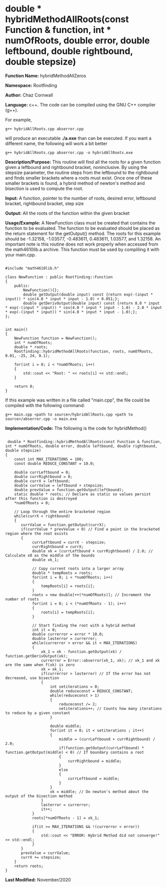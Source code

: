 # double * hybridMethodAllRoots(const Function & function, int * numOfRoots, double error, double leftbound, double rightbound, double stepsize)

**Function Name:**           hybridMethodAllZeros

**Namespace:**               Rootfinding

**Author:** Chaz Cornwall

**Language:** c++. The code can be compiled using the GNU C++ compiler (g++).

For example,

    g++ hybridAllRoots.cpp abserror.cpp

will produce an executable **./a.exe** than can be executed. If you want a different name, the following will work a bit
better

    g++ hybridAllRoots.cpp abserror.cpp -o hybridAllRoots.exe

**Description/Purpose:** This routine will find all the roots for a given function given a leftbound and rightbound bracket, noninclusive. By using the stepsize parameter, the routine steps from the leftbound to the rightbound and finds smaller brackets where a roots must exist. Once one of these smaller brackets is found, a hybrid method of newton's method and bisection is used to compute the root.

**Input:** A function, pointer to the number of roots, desired error, leftbound bracket, rightbound bracket, step size

**Output:** All the roots of the function within the given bracket

**Usage/Example:** A NewFunction class must be created that contains the function to be evaluated. The function to be evaluated should be placed as the return
 statement for the getOutput() method. The roots for this example should be -1.32158, -1.03577, -0.483611, 0.483611, 1.03577, and 1.32158. An important note is this routine does not work properly when accessed from the math4610lib.a archive. This function must be used by compliling it with your main.cpp.

<pre><code> 
#include "math4610lib.h" 

class NewFunction : public Rootfinding::Function
{
    public:
        NewFunction(){}; 
        double getOutput(double input) const {return exp(-(input * input)) * sin(4.0 * input * input - 1.0) + 0.051;};
        double getDerivOutput(double input) const {return 8.0 * input * exp(-(input * input)) * cos(4.0 * input * input - 1.0) - 2.0 * input * exp(-(input * input)) * sin(4.0 * input * input - 1.0);};
};


int main()
{
    NewFunction function = NewFunction();
    int * numOfRoots;
    double * roots;
    Rootfinding::hybridMethodAllRoots(function, roots, numOfRoots, 0.01, -25, 24, 0.1);

    for(int i = 0; i < *numOfRoots; i++)
    {
        std::cout << "Root: " << roots[i] << std::endl;
    }
    
    return 0;
}
</pre></code>

If this example was written in a file called "main.cpp", the file could be compiled with the following command:

    g++ main.cpp <path to source>/hybridAllRoots.cpp <path to source>/abserror.cpp -o main.exe

**Implementation/Code:** The following is the code for hybridMethod()

<pre><code>
 double * Rootfinding::hybridMethodAllRoots(const Function & function, int * numOfRoots, double error, double leftbound, double rightbound, double stepsize)
{
    const int MAX_ITERATIONS = 100;
    const double REDUCE_CONSTANT = 10.0;

    double currLeftbound = 0;
    double currRightbound = 0;
    double currX = leftbound;
    double currValue = leftbound + stepsize;
    double prevValue = function.getOutput(leftbound);
    static double * roots; // Declare as static so values persist after this function is destroyed
    *numOfRoots = 0;

    // Loop through the entire bracketed region
    while(currX < rightbound)
    {
       currValue = function.getOutput(currX);
       if(currValue * prevValue < 0) // Find a point in the bracketed region where the root exists
       {
            currLeftbound = currX - stepsize;
            currRightbound = currX;
            double xk = (currLeftbound + currRightbound) / 2.0; // Calculate x0 as the middle of the bounds
            double xk_1;

            // Copy current roots into a larger array
            double * tempRoots = roots;
            for(int i = 0; i < *numOfRoots; i++)
            {
                tempRoots[i] = roots[i];
            }
            roots = new double[++(*numOfRoots)]; // Increment the number of roots
            for(int i = 0; i < (*numOfRoots - 1); i++)
            {
                roots[i] = tempRoots[i];
            }
            
            // Start finding the root with a hybrid method
            int it = 0;
            double currerror = error * 10.0;
            double lasterror = currerror;
            while(currerror > error && it < MAX_ITERATIONS)
            {
                xk_1 = xk - function.getOutput(xk) / function.getDerivOutput(xk);
                currerror = Error::abserror(xk_1, xk); // xk_1 and xk are the same when f(xk) is zero
                xk = xk_1;
                if(currerror > lasterror) // If the error has not decreased, use bisection
                {
                    int setiterations = 0;
                    double reduceconst = REDUCE_CONSTANT;
                    while(reduceconst > 1) 
                    {
                        reduceconst /= 2;
                        setiterations++; // Counts how many iterations to reduce by a given constant
                    }

                    double middle;
                    for(int it = 0; it < setiterations ; it++)
                    {
                        middle = (currLeftbound + currRightbound) / 2.0;
                        if(function.getOutput(currLeftbound) * function.getOutput(middle) < 0) // If boundary contains a root
                        {
                            currRightbound = middle;
                        }
                        else
                        {
                            currLeftbound = middle;
                        }
                    }
                    xk = middle; // Do newton's method about the output of the bisection method
                }
                lasterror = currerror;
                it++;
            }
            roots[*numOfRoots - 1] = xk_1;

            if(it >= MAX_ITERATIONS && !(currerror < error))
            {
                std::cout << "ERROR: Hybrid Method did not converge!" << std::endl;
            }
       }
       prevValue = currValue;
       currX += stepsize;
    }
    return roots;
}
</pre></code>

**Last Modified:** November/2020
